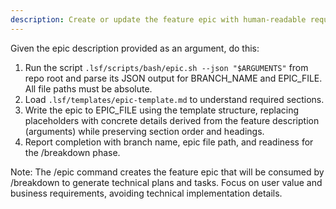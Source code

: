```yaml
---
description: Create or update the feature epic with human-readable requirements (the what and why). Replaces spec.md with clearer epic-focused structure.
---
```


Given the epic description provided as an argument, do this:

1. Run the script `.lsf/scripts/bash/epic.sh --json "$ARGUMENTS"` from repo root and parse its JSON output for BRANCH_NAME and EPIC_FILE. All file paths must be absolute.
2. Load `.lsf/templates/epic-template.md` to understand required sections.
3. Write the epic to EPIC_FILE using the template structure, replacing placeholders with concrete details derived from the feature description (arguments) while preserving section order and headings.
4. Report completion with branch name, epic file path, and readiness for the /breakdown phase.

Note: The /epic command creates the feature epic that will be consumed by /breakdown to generate technical plans and tasks. Focus on user value and business requirements, avoiding technical implementation details.